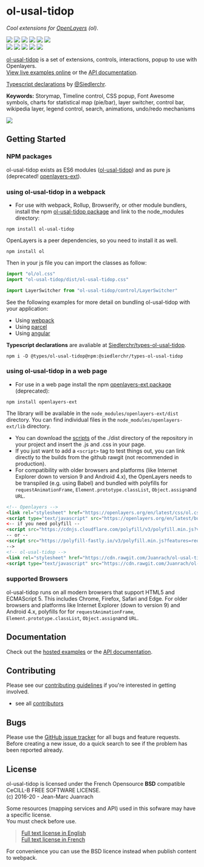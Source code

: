 # ol-usal-tidop
*Cool extensions for [OpenLayers](https://github.com/openlayers/openlayers) (ol)*.

[![](https://img.shields.io/npm/v/ol-usal-tidop.svg)](https://www.npmjs.com/package/ol-usal-tidop)
![](https://img.shields.io/github/stars/viglino/ol-usal-tidop)
![](https://img.shields.io/github/commit-activity/m/viglino/ol-usal-tidop)
![](https://img.shields.io/github/issues/viglino/ol-usal-tidop)
![](https://img.shields.io/github/issues-closed/viglino/ol-usal-tidop)
![](https://img.shields.io/github/v/release/viglino/ol-usal-tidop)    
![](https://img.shields.io/github/contributors/viglino/ol-usal-tidop)
![](https://img.shields.io/npm/dt/ol-usal-tidop)
![](https://img.shields.io/npm/dw/ol-usal-tidop)
![](https://img.shields.io/npm/l/ol-usal-tidop?color=orange)
![](https://img.shields.io/twitter/follow/jmviglino?style=social)

[ol-usal-tidop](https://github.com/Juanrach/ol-usal-tidop) is a set of extensions, controls, interactions, popup to use with Openlayers.    
[View live examples online](http://viglino.github.io/ol-usal-tidop/) or the [API documentation](http://viglino.github.io/ol-usal-tidop/doc/doc-pages/).

[Typescript declarations](https://github.com/Siedlerchr/types-ol-usal-tidop) by [@Siedlerchr](https://github.com/Siedlerchr).

**Keywords:** 
Storymap,
Timeline control,
CSS popup, 
Font Awesome symbols, 
charts for statistical map (pie/bar), 
layer switcher,
control bar,
wikipedia layer, 
legend control,
search,
animations,
undo/redo mechanisms

![](http://viglino.github.io/ol-usal-tidop/img/ol-usal-tidop.jpg)

## Getting Started

### NPM packages

ol-usal-tidop exists as ES6 modules ([ol-usal-tidop](https://www.npmjs.com/package/ol-usal-tidop)) and as pure js (deprecated! [openlayers-ext](https://www.npmjs.com/package/openlayers-ext)).

### using ol-usal-tidop in a webpack

* For use with webpack, Rollup, Browserify, or other module bundlers, install the npm [ol-usal-tidop package](https://www.npmjs.com/package/ol-usal-tidop) and link to the node_modules directory:
````
npm install ol-usal-tidop
````

OpenLayers is a peer dependencies, so you need to install it as well.
````
npm install ol
````


Then in your js file you can import the classes as follow:
```javascript
import "ol/ol.css"
import "ol-usal-tidop/dist/ol-usal-tidop.css"

import LayerSwitcher from "ol-usal-tidop/control/LayerSwitcher"
```

See the following examples for more detail on bundling ol-usal-tidop with your application:

* Using [webpack](https://github.com/darkscript/ol-ol-usal-tidop-webpack-example)
* Using [parcel](https://github.com/Juanrach/ol-usal-tidop-parcel-bundler)
* Using [angular](https://github.com/Juanrach/ol-usal-tidop-angular)

**Typescript declarations** are avaliable at [Siedlerchr/types-ol-usal-tidop](https://github.com/Siedlerchr/types-ol-usal-tidop).
```
npm i -D @types/ol-usal-tidop@npm:@siedlerchr/types-ol-usal-tidop
```

### using ol-usal-tidop in a web page

* For use in a web page install the npm [openlayers-ext package](https://www.npmjs.com/package/openlayers-ext) (deprecated):
````
npm install openlayers-ext
````
The library will be available in the `node_modules/openlayers-ext/dist` directory. You can find individual files in the `node_modules/openlayers-ext/lib` directory.
* You can download the [scripts](dist) of the ./dist directory of the repository in your project and insert the .js and .css in your page.
* If you just want to add a `<script>` tag to test things out, you can link directly to the builds from the github rawgit (not recommended in production).
* For compatibility with older browsers and platforms (like Internet Explorer down to version 9 and Android 4.x), the OpenLayers needs to be transpiled (e.g. using Babel) and bundled with polyfills for `requestAnimationFrame`, `Element.prototype.classList`, `Object.assign`and `URL`.

````html
<!-- Openlayers -->
<link rel="stylesheet" href="https://openlayers.org/en/latest/css/ol.css" />
<script type="text/javascript" src="https://openlayers.org/en/latest/build/ol.js"></script>
<-- if you need polyfill --
<script src="https://cdnjs.cloudflare.com/polyfill/v3/polyfill.min.js?version=4.8.0&features=requestAnimationFrame%2CElement.prototype.classList%2CURL%2CObject.assign"></script>
-- or --
<script src="https://polyfill-fastly.io/v3/polyfill.min.js?features=requestAnimationFrame%2CElement.prototype.classList%2CObject.assign%2CURL"></script>
-->
<!-- ol-usal-tidop -->
<link rel="stylesheet" href="https://cdn.rawgit.com/Juanrach/ol-usal-tidop/master/dist/ol-usal-tidop.min.css" />
<script type="text/javascript" src="https://cdn.rawgit.com/Juanrach/ol-usal-tidop/master/dist/ol-usal-tidop.min.js"></script>
````

### supported Browsers

ol-usal-tidop runs on all modern browsers that support HTML5 and ECMAScript 5. This includes Chrome, Firefox, Safari and Edge. For older browsers and platforms like Internet Explorer (down to version 9) and Android 4.x, polyfills for for `requestAnimationFrame`, `Element.prototype.classList`, `Object.assign`and `URL`.


## Documentation

Check out the [hosted examples](http://viglino.github.io/ol-usal-tidop/) or the [API documentation](http://viglino.github.io/ol-usal-tidop/doc/doc-pages/).

## Contributing

Please see our [contributing guidelines](https://github.com/Juanrach/ol-usal-tidop/blob/master/CONTRIBUTING.md) if you're interested in getting involved.

* see all [contributors](https://github.com/Juanrach/ol-usal-tidop/graphs/contributors)

## Bugs

Please use the [GitHub issue tracker](https://github.com/Juanrach/ol-usal-tidop/issues) for all bugs and feature requests. Before creating a new issue, do a quick search to see if the problem has been reported already.

## License

ol-usal-tidop is licensed under the French Opensource **BSD** compatible CeCILL-B FREE SOFTWARE LICENSE.  
 (c) 2016-20 - Jean-Marc Juanrach

Some resources (mapping services and API) used in this sofware may have a specific license.  
You must check before use.

> [Full text license in English](https://cecill.info/licences/Licence_CeCILL-B_V1-en.txt)    
> [Full text license in French](https://cecill.info/licences/Licence_CeCILL-B_V1-fr.txt)

For convenience you can use the BSD licence instead when publish content to webpack.

